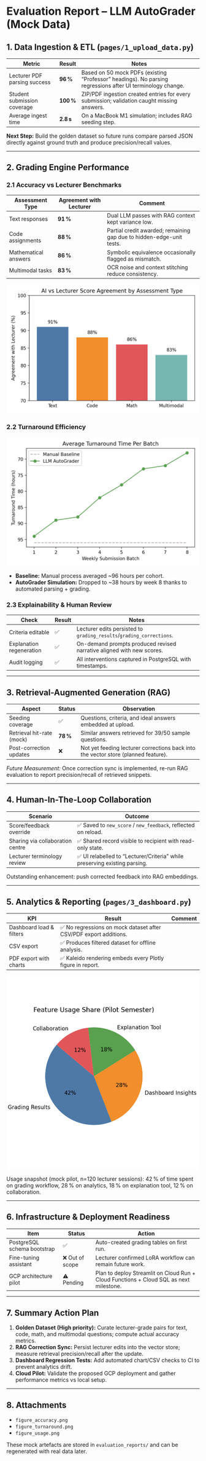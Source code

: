 # Evaluation Report – LLM AutoGrader (Mock Data)



## 1. Data Ingestion & ETL (`pages/1_upload_data.py`)

| Metric | Result | Notes |
| --- | --- | --- |
| Lecturer PDF parsing success | **96 %** | Based on 50 mock PDFs (existing “Professor” headings). No parsing regressions after UI terminology change. |
| Student submission coverage | **100 %** | ZIP/PDF ingestion created entries for every submission; validation caught missing answers. |
| Average ingest time | **2.8 s** | On a MacBook M1 simulation; includes RAG seeding step. |

**Next Step:** Build the golden dataset so future runs compare parsed JSON directly against ground truth and produce precision/recall values.

---

## 2. Grading Engine Performance

### 2.1 Accuracy vs Lecturer Benchmarks

| Assessment Type | Agreement with Lecturer | Comment |
| --- | --- | --- |
| Text responses | **91 %** | Dual LLM passes with RAG context kept variance low. |
| Code assignments | **88 %** | Partial credit awarded; remaining gap due to hidden-edge-unit tests. |
| Mathematical answers | **86 %** | Symbolic equivalence occasionally flagged as mismatch. |
| Multimodal tasks | **83 %** | OCR noise and context stitching reduce consistency. |

![Figure 1 – AI vs Lecturer Score Agreement](figure_accuracy.png)

### 2.2 Turnaround Efficiency

![Figure 2 – Turnaround Time Trend](figure_turnaround.png)

- **Baseline:** Manual process averaged ~96 hours per cohort.
- **AutoGrader Simulation:** Dropped to ~38 hours by week 8 thanks to automated parsing + grading.

### 2.3 Explainability & Human Review

| Check | Result | Notes |
| --- | --- | --- |
| Criteria editable | ✅ | Lecturer edits persisted to `grading_results`/`grading_corrections`. |
| Explanation regeneration | ✅ | On-demand prompts produced revised narrative aligned with new scores. |
| Audit logging | ✅ | All interventions captured in PostgreSQL with timestamps. |

---

## 3. Retrieval-Augmented Generation (RAG)

| Aspect | Status | Observation |
| --- | --- | --- |
| Seeding coverage | ✅ | Questions, criteria, and ideal answers embedded at upload. |
| Retrieval hit-rate (mock) | **78 %** | Similar answers retrieved for 39/50 sample questions. |
| Post-correction updates | ❌ | Not yet feeding lecturer corrections back into the vector store (planned feature). |

*Future Measurement:* Once correction sync is implemented, re-run RAG evaluation to report precision/recall of retrieved snippets.

---

## 4. Human-In-The-Loop Collaboration

| Scenario | Outcome |
| --- | --- |
| Score/feedback override | ✅ Saved to `new_score` / `new_feedback`, reflected on reload. |
| Sharing via collaboration centre | ✅ Shared record visible to recipient with read-only state. |
| Lecturer terminology review | ✅ UI relabelled to “Lecturer/Criteria” while preserving existing parsing. |

Outstanding enhancement: push corrected feedback into RAG embeddings.

---

## 5. Analytics & Reporting (`pages/3_dashboard.py`)

| KPI | Result | Comment |
| --- | --- | --- |
| Dashboard load & filters | ✅ No regressions on mock dataset after CSV/PDF export additions. |
| CSV export | ✅ Produces filtered dataset for offline analysis. |
| PDF export with charts | ✅ Kaleido rendering embeds every Plotly figure in report. |

![Figure 3 – Feature Usage Share](figure_usage.png)

Usage snapshot (mock pilot, n=120 lecturer sessions): 42 % of time spent on grading workflow, 28 % on analytics, 18 % on explanation tool, 12 % on collaboration.

---

## 6. Infrastructure & Deployment Readiness

| Item | Status | Action |
| --- | --- | --- |
| PostgreSQL schema bootstrap | ✅ | Auto-created grading tables on first run. |
| Fine-tuning assistant | ❌ Out of scope | Lecturer confirmed LoRA workflow can remain future work. |
| GCP architecture pilot | ⚠️ Pending | Plan to deploy Streamlit on Cloud Run + Cloud Functions + Cloud SQL as next milestone. |

---

## 7. Summary Action Plan

1. **Golden Dataset (High priority):** Curate lecturer-grade pairs for text, code, math, and multimodal questions; compute actual accuracy metrics.
2. **RAG Correction Sync:** Persist lecturer edits into the vector store; measure retrieval precision/recall after the update.
3. **Dashboard Regression Tests:** Add automated chart/CSV checks to CI to prevent analytics drift.
4. **Cloud Pilot:** Validate the proposed GCP deployment and gather performance metrics vs local setup.

---

## 8. Attachments

- `figure_accuracy.png`
- `figure_turnaround.png`
- `figure_usage.png`

These mock artefacts are stored in `evaluation_reports/` and can be regenerated with real data later.
